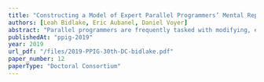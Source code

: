 ```yaml
---
title: "Constructing a Model of Expert Parallel Programmers’ Mental Representations Formed During Parallel Program Comprehension"
authors: [Leah Bidlake, Eric Aubanel, Daniel Voyer]
abstract: "Parallel programmers are frequently tasked with modifying, enhancing, and extending parallel applications. To perform these tasks and maintain correctness, parallel programmers must understand existing code by forming mental representations. The comprehension of parallel code requires programmers to mentally execute multiple timelines that are occurring in parallel at the machine level. The goal of the proposed research is to develop a model for parallel program comprehension. The study will investigate the mental representations formed by expert parallel programmers during the comprehension of parallel programs. The task used to stimulate the comprehension process will be verifying the correctness of parallel programs by determining the presence of data races. Eye tracking data and questionnaires will be used to formulate a model."
publishedAt: "ppig-2019"
year: 2019
url_pdf: "/files/2019-PPIG-30th-DC-bidlake.pdf"
paper_number: 12
paperType: "Doctoral Consortium"
---
```

